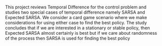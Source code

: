 This project reviews Temporal Difference for the control problem and studies two special cases of temporal difference namely SARSA and Expected SARSA. We consider a card game scenario where we make considerations for using either case to find the best policy. The study concludes that if we are interested in a stationary or stable policy, then Expected SARSA almost certainly is best but if we care about randomness of the process then SARSA is used for finding the best policy
